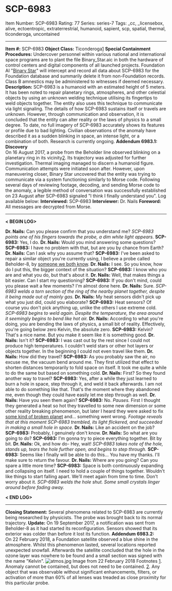 # SCP-6983
Item Number: SCP-6983
Rating: 77
Series: series-7
Tags: _cc, _licensebox, alive, ectoentropic, extraterrestrial, humanoid, sapient, scp, spatial, thermal, ticonderoga, uncontained

---

**Item #:** SCP-6983
**Object Class:** Ticonderoga[1](javascript:;)
**Special Containment Procedures:** Undercover personnel within various national and international space programs are to plant the file Binary_Star.aic in both the hardware of control centers and digital components of all launched projects.
Foundation AI "[Binary Star](https://scp-wiki.wikidot.com/scp-5857)" will intercept and record all data about SCP-6983 for the Foundation database and summarily delete it from non-Foundation records.
Class B amnestics may be administered to witnesses if deemed necessary.
**Description:** SCP-6983 is a humanoid with an estimated height of 5 meters. It has been noted to repair planetary rings, atmospheres, and other celestial objects by using an unknown welding technique utilising its fingertips to weld objects together. The entity also uses this technique to communicate via light signaling. The details of how SCP-6983 sustains itself or travels are unknown. However, through communication and observation, it is concluded that the entity can alter reality or the laws of physics to a small degree.
To date, no full imagery of SCP-6983 accurately shows its features or profile due to bad lighting. Civilian observations of the anomaly have described it as a sudden blinking in space, an intense light, or a combination of both. Research is currently ongoing.
**Addendum 6983.1: Discovery**  
On 16 August 2017, a probe from the Beholder line observed blinking on a planetary ring in its vicinity[2](javascript:;). Its trajectory was adjusted for further investigation.
Thermal imaging managed to discern a humanoid figure. Communication attempts were initiated soon after. However, upon maneuvering closer, Binary Star uncovered that the entity was trying to communicate via a system functioning similarly to Morse code. Following several days of reviewing footage, decoding, and sending Morse code to the anomaly, a legible method of conversation was successfully established on 23 August after SCP-6983 signaled "I think I finally understand you". Log available below:
**Interviewed:** SCP-6983
**Interviewer:** Dr. Nails
**Foreword:** All messages are decrypted from Morse.
* * *
**< BEGIN LOG>**
  
**Dr. Nails:** Can you please confirm that you understand me? 
_SCP-6983 points one of his fingers towards the probe, a dim white light appears._
**SCP-6983:** Yes, I do.
**Dr. Nails:** Would you mind answering some questions?
**SCP-6983:** I have no problem with that, but are you by chance from Earth?
**Dr. Nails:** Can I ask why you assume that?
**SCP-6983:** I've been asked to repair a similar object you're currently using, I believe a probe called Beholder-8, by [someone we both know](https://scp-wiki.wikidot.com/scp-5843).
**Dr. Nails:** I see. So you know, how do I put this, the bigger context of the situation?
**SCP-6983:** I know who you are and what you do, but that's about it.
**Dr. Nails:** Well, that makes things a bit easier. Can I start my questioning?
**SCP-6983:** If you don't mind, could you please wait a few moments? I'm almost done here.
**Dr. Nails:** Sure.
_SCP-6983 welds a torn section of the ring of the nearby planet together, despite it being made out of mainly gas._
**Dr. Nails:** My heat sensors didn't pick up what you just did, could you elaborate?
**SCP-6983:** Heat sensors? Of course you don't pick anything up, unlike the others I use extreme cold.
_SCP-6983 begins to weld again. Despite the temperature, the area around it seemingly begins to bend like hot air._
**Dr. Nails:** According to what you're doing, you are bending the laws of physics, a small bit of reality. Effectively, you're going below zero Kelvin, the absolute zero.
**SCP-6983:** Kelvin? That's a nice name. But you make it seem like it is something good.
**Dr. Nails:** Isn't it?
**SCP-6983:** I was cast out by the rest since I could not produce high temperatures. I couldn't weld stars or other hot layers or objects together. In the beginning I could not even travel like them.
**Dr. Nails:** How did they travel?
**SCP-6983:** As you probably saw the air, no excuse me, the vacuum bend around me. They first utilized that effect to shorten distances temporarily to fold space on itself. It took me quite a while to do the same but based on something cold.
**Dr. Nails:** First? So they found another way to travel?
**SCP-6983:** Yes, after a while they just learned to burn a hole in space, step through it, and weld it back afterwards. I am not able to do something like that. That's the moment where they abandoned me, even though they could have easily let me step through as well.
**Dr. Nails:** Have you seen them again?
**SCP-6983:** No. _Pauses._ First I thought they generated a heat so hot they travelled to some new dimension or some other reality breaking phenomenon, but later I heard they were asked to fix [some kind of broken planet](https://scp-wiki.wikidot.com/scp-5651) and… something went wrong.
_Footage reveals that at this moment SCP-6983 trembled, its light flickered, and succeeded in making a small hole in space._
**Dr. Nails:** Like an accident on the job?
**SCP-6983:** Probably, I genuinely don't know.
**Dr. Nails:** So what are you going to do?
**SCP-6983:** I'm gonna try to piece everything together. Bit by bit.
**Dr. Nails:** Ok, and how do- Hey, wait!
_SCP-6983 takes note of the hole, stands up, tears the hole further open, and begins to step through._
**SCP-6983:** Seems like I finally will be able to do this… You have my thanks. I'll make sure to return the favour.
**Dr. Nails:** Where are you going? Can you spare a little more time?
**SCP-6983:** Space is both continuously expanding and collapsing on itself. I need to hold a couple of things together. Wouldn't like things to start falling apart. We'll meet again from time to time. Don't worry about it.
_SCP-6983 welds the hole shut. Some small crystals linger around before fading away._  

**< END LOG>**
* * *
**Closing Statement:** Several phenomena related to SCP-6983 are currently being researched by physicists. The probe was brought back to its normal trajectory.
**Update:** On 19 September 2017, a notification was sent from Beholder-8 as it had started its reconfiguration. Sensors showed that its exterior was colder than before it lost its function.
**Addendum 6983.2:**  
On 22 February 2018, a Foundation satellite observed a blue shine in the atmosphere. Whilst this phenomenon lasted, several locations reported unexpected snowfall. Afterwards the satellite concluded that the hole in the ozone layer was nowhere to be found and a small section was signed with the name "Kelvin".
![atmos.jpg](https://scp-wiki.wdfiles.com/local--files/scp-6983/atmos.jpg)
Image from 22 February 2018
Footnotes
[1](javascript:;). Anomaly cannot be contained, but does not need to be contained.
[2](javascript:;). Any object that was observable without significant enhancements, filters, or activation of more than 60% of all lenses was treaded as close proximity for this particular probe.